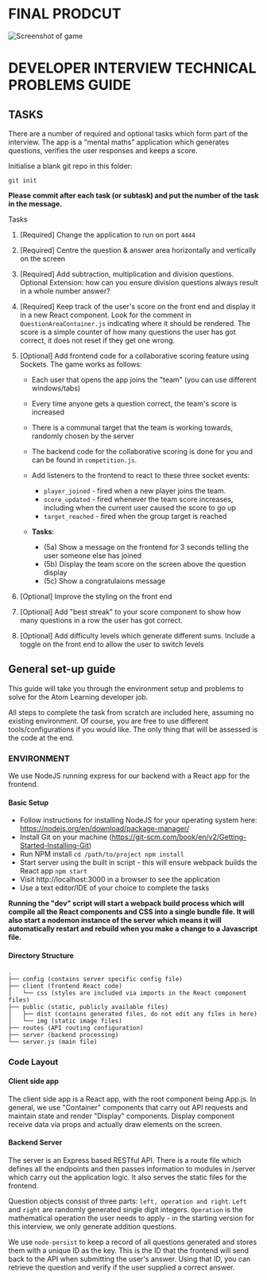 # FINAL PRODCUT

![Screenshot of game](https://i.imgur.com/hpyLmlr.png)

# DEVELOPER INTERVIEW TECHNICAL PROBLEMS GUIDE

## TASKS

There are a number of required and optional tasks which form part of the interview. The app is a "mental maths" application which generates questions, verifies the user responses and keeps a score.

Initialise a blank git repo in this folder:

```
git init
```

**Please commit after each task (or subtask) and put the number of the task in the message.**

Tasks

1. [Required] Change the application to run on port `4444`
2. [Required] Centre the question & answer area horizontally and vertically on the screen
3. [Required] Add subtraction, multiplication and division questions. Optional Extension: how can you ensure division questions always result in a whole number answer?
4. [Required] Keep track of the user's score on the front end and display it in a new React component.
   Look for the comment in `QuestionAreaContainer.js` indicating where it should be rendered. The score is a simple counter of how many questions the user has got correct, it does not reset if they get one wrong.
5. [Optional] Add frontend code for a collaborative scoring feature using Sockets. The game works as follows:

   - Each user that opens the app joins the "team" (you can use different windows/tabs)
   - Every time anyone gets a question correct, the team's score is increased
   - There is a communal target that the team is working towards, randomly chosen by the server

   - The backend code for the collaborative scoring is done for you and can be found in `competition.js`.
   - Add listeners to the frontend to react to these three socket events:

     - `player_joined` - fired when a new player joins the team.
     - `score_updated` - fired whenever the team score increases, including when the current user caused the score to go up
     - `target_reached` - fired when the group target is reached

   - **Tasks**:
     - (5a) Show a message on the frontend for 3 seconds telling the user someone else has joined
     - (5b) Display the team score on the screen above the question display
     - (5c) Show a congratulaions message

6. [Optional] Improve the styling on the front end
7. [Optional] Add "best streak" to your score component to show how many questions in a row the user has got correct.
8. [Optional] Add difficulty levels which generate different sums. Include a toggle on the front end to allow the user to switch levels

## General set-up guide

This guide will take you through the environment setup and problems to solve for the Atom Learning developer job.

All steps to complete the task from scratch are included here, assuming no existing environment. Of course, you are free to use different tools/configurations if you would like. The only thing that will be assessed is the code at the end.

### ENVIRONMENT

We use NodeJS running express for our backend with a React app for the frontend.

#### Basic Setup

- Follow instructions for installing NodeJS for your operating system here: https://nodejs.org/en/download/package-manager/
- Install Git on your machine (https://git-scm.com/book/en/v2/Getting-Started-Installing-Git)
- Run NPM install
  `cd /path/to/project npm install`
- Start server using the built in script - this will ensure webpack builds the React app
  `npm start`
- Visit http://localhost:3000 in a browser to see the application
- Use a text editor/IDE of your choice to complete the tasks

**Running the "dev" script will start a webpack build process which will compile all the React components and CSS into a single bundle file. It will also start a nodemon instance of the server which means it will automatically restart and rebuild when you make a change to a Javascript file.**

#### Directory Structure

```
.
├── config (contains server specific config file)
├── client (frontend React code)
│   └── css (styles are included via imports in the React component files)
├── public (static, publicly available files)
│   ├── dist (contains generated files, do not edit any files in here)
│   └── img (static image files)
├── routes (API routing configuration)
├── server (backend processing)
└── server.js (main file)
```

### Code Layout

#### Client side app

The client side app is a React app, with the root component being App.js. In general, we use "Container" components that carry out API requests and maintain state and render "Display" components. Display component receive data via props and actually draw elements on the screen.

#### Backend Server

The server is an Express based RESTful API. There is a route file which defines all the endpoints and then passes information to modules in /server which carry out the application logic. It also serves the static files for the frontend.

Question objects consist of three parts: `left, operation and right`. `Left` and `right` are randomly generated single digit integers. `Operation` is the mathematical operation the user needs to apply - in the starting version for this interview, we only generate addition questions.

We use `node-persist` to keep a record of all questions generated and stores them with a unique ID as the key. This is the ID that the frontend will send back to the API when submitting the user's answer. Using that ID, you can retrieve the question and verify if the user supplied a correct answer.
